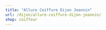 ```yaml
---
title: "Allure Coiffure Dijon Jeannin"
url: /dijon/allure-coiffure-dijon-jeannin/
shop: coiffeur
---
```

